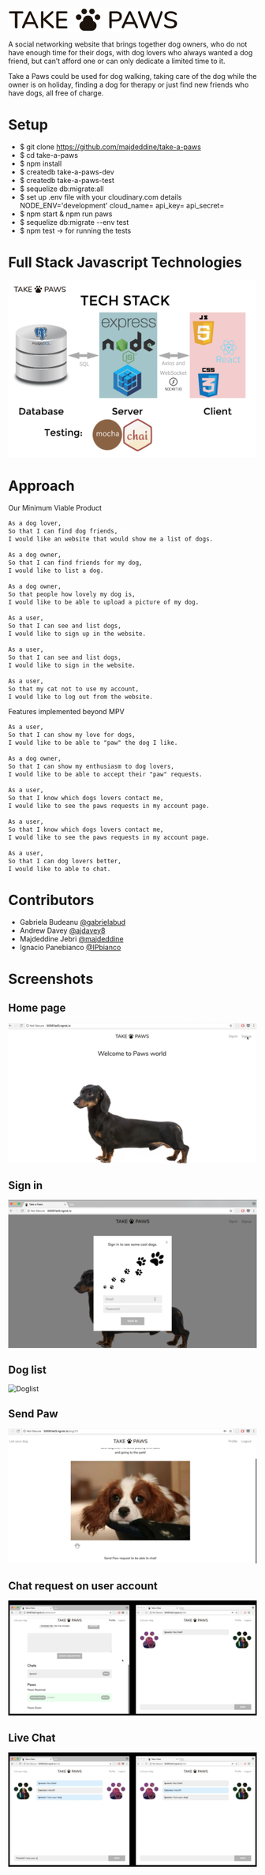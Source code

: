 ![Logo](/src/images/take-a-paws.svg)

A social networking website that brings together dog owners, who do not have enough time for their dogs, with dog lovers who always wanted a dog friend, but can’t afford one or can only dedicate a limited time to it.

Take a Paws could be used for dog walking, taking care of the dog while the owner is on holiday, finding a dog for therapy or just find new friends who have dogs, all free of charge.

 # Setup
 - $ git clone https://github.com/majdeddine/take-a-paws
 - $ cd take-a-paws
 - $ npm install
 - $ createdb take-a-paws-dev
 - $ createdb take-a-paws-test
 - $ sequelize db:migrate:all
 - $ set up .env file with your cloudinary.com details
     NODE_ENV='development'
     cloud_name=
     api_key=
     api_secret=
 - $ npm start  & npm run paws
 - $ sequelize db:migrate --env test
 - $ npm test -> for running the tests

 # Full Stack Javascript Technologies
 ![Homepage](/src/images/tech.jpg)

 # Approach
 Our Minimum Viable Product

 ```
 As a dog lover,
 So that I can find dog friends,
 I would like an website that would show me a list of dogs.

 As a dog owner,
 So that I can find friends for my dog,
 I would like to list a dog.

 As a dog owner,
 So that people how lovely my dog is,
 I would like to be able to upload a picture of my dog.

 As a user,
 So that I can see and list dogs,
 I would like to sign up in the website.

 As a user,
 So that I can see and list dogs,
 I would like to sign in the website.

 As a user,
 So that my cat not to use my account,
 I would like to log out from the website.
 ```
 Features implemented beyond MPV

  ```
 As a user,
 So that I can show my love for dogs,
 I would like to be able to "paw" the dog I like.

 As a dog owner,
 So that I can show my enthusiasm to dog lovers,
 I would like to be able to accept their "paw" requests.

 As a user,
 So that I know which dogs lovers contact me,
 I would like to see the paws requests in my account page.

 As a user,
 So that I know which dogs lovers contact me,
 I would like to see the paws requests in my account page.

 As a user,
 So that I can dog lovers better,
 I would like to able to chat.
  ```

 # Contributors
- Gabriela Budeanu [@gabrielabud](https://github.com/gabrielabud)
- Andrew Davey [@ajdavey8](https://github.com/ajdavey8)
- Majdeddine Jebri [@majdeddine](https://github.com/majdeddine)
- Ignacio Panebianco [@IPbianco](https://github.com/IPbianco)

# Screenshots

## Home page
![Homepage](/src/images/home.jpg)
## Sign in
![SignInForm](/src/images/sign.jpg)
## Dog list
![Doglist](/src/images/doglist.jpg)
## Send Paw
![Paw](/src/images/paw.jpg)
## Chat request on user account
![ChatRequest](/src/images/chatrequest.jpg)
## Live Chat
![LiveChat](/src/images/livechat.jpg)
